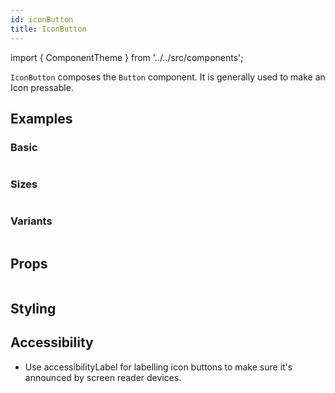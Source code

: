 ```yaml
---
id: iconButton
title: IconButton
---
```


import { ComponentTheme } from '../../src/components';

`IconButton` composes the `Button` component. It is generally used to make an Icon pressable.

## Examples

### Basic

```ComponentSnackPlayer path=composites,IconButton,Basic.tsx

```

### Sizes

```ComponentSnackPlayer path=composites,IconButton,Basic.tsx

```

### Variants

```ComponentSnackPlayer path=composites,IconButton,Basic.tsx

```

## Props

```ComponentPropTable path=composites,IconButton,index.tsx

```

## Styling

<ComponentTheme name="iconButton" />

## Accessibility

- Use accessibilityLabel for labelling icon buttons to make sure it's announced by screen reader devices.
